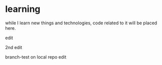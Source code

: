 # learning
while I learn new things and technologies, code related to it will be placed here.



edit

2nd edit






branch-test on local repo edit

